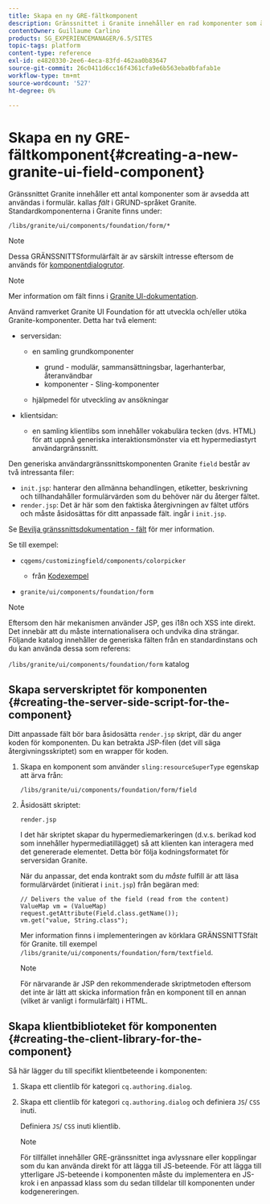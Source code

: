 ```yaml
---
title: Skapa en ny GRE-fältkomponent
description: Gränssnittet i Granite innehåller en rad komponenter som är utformade för att användas i formulär, så kallade fält
contentOwner: Guillaume Carlino
products: SG_EXPERIENCEMANAGER/6.5/SITES
topic-tags: platform
content-type: reference
exl-id: e4820330-2ee6-4eca-83fd-462aa0b83647
source-git-commit: 26c0411d6cc16f4361cfa9e6b563eba0bfafab1e
workflow-type: tm+mt
source-wordcount: '527'
ht-degree: 0%

---
```


# Skapa en ny GRE-fältkomponent{#creating-a-new-granite-ui-field-component}

Gränssnittet Granite innehåller ett antal komponenter som är avsedda att användas i formulär. kallas *fält* i GRUND-språket Granite. Standardkomponenterna i Granite finns under:

`/libs/granite/ui/components/foundation/form/*`

>[!NOTE]
>
>Dessa GRÄNSSNITTSformulärfält är av särskilt intresse eftersom de används för [komponentdialogrutor](/help/sites-developing/developing-components.md).

>[!NOTE]
>
>Mer information om fält finns i [Granite UI-dokumentation](https://developer.adobe.com/experience-manager/reference-materials/6-5/granite-ui/api/jcr_root/libs/granite/ui/index.html).

Använd ramverket Granite UI Foundation för att utveckla och/eller utöka Granite-komponenter. Detta har två element:

* serversidan:

   * en samling grundkomponenter

      * grund - modulär, sammansättningsbar, lagerhanterbar, återanvändbar
      * komponenter - Sling-komponenter

   * hjälpmedel för utveckling av ansökningar

* klientsidan:

   * en samling klientlibs som innehåller vokabulära tecken (dvs. HTML) för att uppnå generiska interaktionsmönster via ett hypermediastyrt användargränssnitt.

Den generiska användargränssnittskomponenten Granite `field` består av två intressanta filer:

* `init.jsp`: hanterar den allmänna behandlingen, etiketter, beskrivning och tillhandahåller formulärvärden som du behöver när du återger fältet.
* `render.jsp`: Det är här som den faktiska återgivningen av fältet utförs och måste åsidosättas för ditt anpassade fält. ingår i `init.jsp`.

Se [Bevilja gränssnittsdokumentation - fält](https://developer.adobe.com/experience-manager/reference-materials/6-5/granite-ui/api/jcr_root/libs/granite/ui/components/foundation/form/field/index.html) för mer information.

Se till exempel:

* `cqgems/customizingfield/components/colorpicker`

   * från [Kodexempel](/help/sites-developing/developing-components-samples.md#code-sample-how-to-customize-dialog-fields)

* `granite/ui/components/foundation/form`

>[!NOTE]
>
>Eftersom den här mekanismen använder JSP, ges i18n och XSS inte direkt. Det innebär att du måste internationalisera och undvika dina strängar. Följande katalog innehåller de generiska fälten från en standardinstans och du kan använda dessa som referens:
>
>`/libs/granite/ui/components/foundation/form` katalog

## Skapa serverskriptet för komponenten {#creating-the-server-side-script-for-the-component}

Ditt anpassade fält bör bara åsidosätta `render.jsp` skript, där du anger koden för komponenten. Du kan betrakta JSP-filen (det vill säga återgivningsskriptet) som en wrapper för koden.

1. Skapa en komponent som använder `sling:resourceSuperType` egenskap att ärva från:

   `/libs/granite/ui/components/foundation/form/field`

1. Åsidosätt skriptet:

   `render.jsp`

   I det här skriptet skapar du hypermediemarkeringen (d.v.s. berikad kod som innehåller hypermediatillägget) så att klienten kan interagera med det genererade elementet. Detta bör följa kodningsformatet för serversidan Granite.

   När du anpassar, det enda kontrakt som du *måste* fulfill är att läsa formulärvärdet (initierat i `init.jsp`) från begäran med:

   ```
   // Delivers the value of the field (read from the content)
   ValueMap vm = (ValueMap) request.getAttribute(Field.class.getName());
   vm.get("value, String.class");
   ```

   Mer information finns i implementeringen av körklara GRÄNSSNITTSfält för Granite. till exempel `/libs/granite/ui/components/foundation/form/textfield`.

   >[!NOTE]
   >
   >För närvarande är JSP den rekommenderade skriptmetoden eftersom det inte är lätt att skicka information från en komponent till en annan (vilket är vanligt i formulärfält) i HTML.

## Skapa klientbiblioteket för komponenten {#creating-the-client-library-for-the-component}

Så här lägger du till specifikt klientbeteende i komponenten:

1. Skapa ett clientlib för kategori `cq.authoring.dialog`.
1. Skapa ett clientlib för kategori `cq.authoring.dialog` och definiera `JS`/ `CSS` inuti.

   Definiera `JS`/ `CSS` inuti klientlib.

   >[!NOTE]
   >
   >För tillfället innehåller GRE-gränssnittet inga avlyssnare eller kopplingar som du kan använda direkt för att lägga till JS-beteende. För att lägga till ytterligare JS-beteende i komponenten måste du implementera en JS-krok i en anpassad klass som du sedan tilldelar till komponenten under kodgenereringen.
